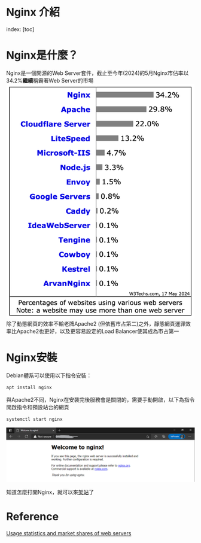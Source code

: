 # Nginx 介紹

index:
[toc]

# Nginx是什麼？
Nginx是一個開源的Web Server套件，截止至今年(2024)的5月Nginx市佔率以34.2%**繼續**稱霸著Web Server的市場![](../Picture/usage_of_websrv.png)
除了動態網頁的效率不輸老牌Apache2 (但依舊市占第二)之外，靜態網頁運罪效率比Apache2也更好，以及更容易設定的Load Balancer使其成為市占第一

# Nginx安裝
Debian體系可以使用以下指令安裝：
```bash
apt install nginx
```
與Apache2不同，Nginx在安裝完後服務會是關閉的，需要手動開啟，以下為指令開啟指令和預設站台的網頁
```bash
systemctl start nginx
```
![](../Picture/Nginx_default_page.png)

知道怎麼打開Nginx，就可以來[架站](../Basic/HTTP_site.md)了

# Reference
[Usage statistics and market shares of web servers](https://w3techs.com/technologies/overview/web_server)
